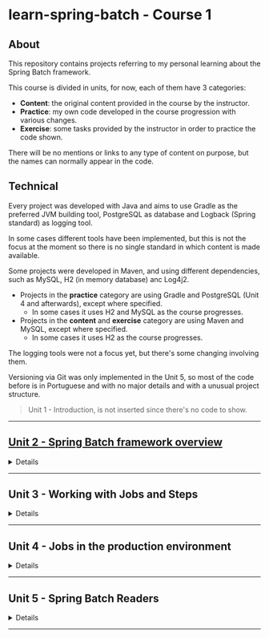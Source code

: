 # learn-spring-batch - Course 1

## About

This repository contains projects referring to my personal learning about the Spring Batch framework.

This course is divided in units, for now, each of them have 3 categories:
- **Content**: the original content provided in the course by the instructor.
- **Practice**: my own code developed in the course progression with various changes.
- **Exercise**: some tasks provided by the instructor in order to practice the code shown.

There will be no mentions or links to any type of content on purpose, but the names can normally appear in the code.

## Technical

Every project was developed with Java and aims to use Gradle as the preferred JVM building tool, PostgreSQL as database and Logback (Spring standard) as logging tool.

In some cases different tools have been implemented, but this is not the focus at the moment so there is no single standard in which content is made available.

Some projects were developed in Maven, and using different dependencies, such as MySQL, H2 (in memory database) anc Log4j2.

- Projects in the **practice** category are using Gradle and PostgreSQL (Unit 4 and afterwards), except where specified.
    - In some cases it uses H2 and MySQL as the course progresses.
- Projects in the **content** and **exercise** category are using Maven and MySQL, except where specified.
    - In some cases it uses H2 as the course progresses.

The logging tools were not a focus yet, but there's some changing involving them.

Versioning via Git was only implemented in the Unit 5, so most of the code before is in Portuguese and with no major details and with a unusual project structure.

> Unit 1 - Introduction, is not inserted since there's no code to show.

---

## [Unit 2 - Spring Batch framework overview](course_01/unit_02)

<details><summary>Details</summary>

### Practice
- [PrimeiroProjetoSpringBatch](course_01/unit_02/practice/primeiro-projeto-spring-batch)
    - First developed project, with a basic job, step and tasklet working structure.
    - H2.

### Exercise
- [T1-PrimeiroProjetoSpringBatch-Exercicio](course_01/unit_02/exercise/T1-PrimeiroProjetoSpringBatch-Exercicio)
    - Exercise original project.
    - H2.
    - Objective: The project is not working, so it needs to be fixed. This way we can practice the Spring Batch structure.
    - [T1-PrimeiroProjetoSpringBatch-Exercicio-Resposta](course_01/unit_02/exercise/T1-PrimeiroProjetoSpringBatch-Exercicio-Resposta)
        - Exercise answer.
        - H2.
        - Project working properly.

</details>

---

## Unit 3 - Working with Jobs and Steps

<details><summary>Details</summary>

### Content
- [ParImparJob](course_01/unit_03/content/ParImparJob)
    - Basic tasklets structure boilerplate with no implementations.
- [PrimeiroJobSpringBatch](course_01/unit_03/content/PrimeiroJobSpringBatch)
    - Basic working tasklets structure.

### Practice
- [refactor-primeiro-projeto-spring-batch](course_01/unit_03/practice/refactor-primeiro-projeto-spring-batch)
    - First project refactoring. Applied single responsibility.
    - H2.
- [spring-batch-par-impar](course_01/unit_03/practice/spring-batch-par-impar)
    - Basic working structure without single responsibility.
    - Uses application argument execution and connects to a database for metadata persinstence.
    - MySQL.
- Other:
    - [Clear Spring Batch metadata in MySQL database](course_01/unit_03/practice/limpar_metadados_springbatch.sql)

### Exercise
- [T2-ConfiguracaoJob-Exercicio](course_01/unit_03/exercise/T2-ConfiguracaoJob-Exercicio)
    - Exercise original project.
    - Objective: Find and fix the project settings errors until the project is running properly.
    - [T2-ConfiguracaoJob-Exercicio-Resposta](course_01/unit_03/exercise/T2-ConfiguracaoJob-Exercicio-Resposta)
        - Exercise answer.
- [T3-ParImparJob](course_01/unit_03/exercise/T3-ParImparJob)
    - Exercise original project.
    - Objective: Apply single responsibility in the code and make it work properly.
    - [T3-ParImparJob-Resposta](course_01/unit_03/exercise/T3-ParImparJob-Resposta)
        - Exercise answer.
    - [T3-GabaritoParImparJob](course_01/unit_03/exercise/T3-GabaritoParImparJob)
        - Exercise instructor answer.

</details>

---

## Unit 4 - Jobs in the production environment

<details><summary>Details</summary>

### Content
- [PrimeiroJobSpringBatch](course_01/unit_04/content/PrimeiroJobSpringBatch)
    - Project connecting two databases and using custom log settings.

### Practice
- [primeiro-projeto-spring-batch-v2](course_01/unit_04/practice/primeiro-projeto-spring-batch-v2)
    - Project changing from the first developed version
    - Using internal properties.
    - Using MySQL database.
- [primeiro-projeto-spring-batch-v3](course_01/unit_04/practice/primeiro-projeto-spring-batch-v3)
    - Using external properties.
- [primeiro-projeto-spring-batch-v4](course_01/unit_04/practice/primeiro-projeto-spring-batch-v4)
    - Using PostgreSQL database.
    - PostgreSQL.
- [primeiro-projeto-spring-batch-v5](course_01/unit_04/practice/primeiro-projeto-spring-batch-v5)
    - Using two databases.
- [primeiro-projeto-spring-batch-v6](course_01/unit_04/practice/primeiro-projeto-spring-batch-v6)
    - Using log tool log4j2 (logback removed).
- [primeiro-projeto-spring-batch-v7](course_01/unit_04/practice/primeiro-projeto-spring-batch-v7)
    - Using log tool logback (log4j2 removed).
- [primeiro-projeto-spring-batch-v8](course_01/unit_04/practice/primeiro-projeto-spring-batch-v8)
    - Using log definitions internally with the .xml file in resources.
    - Using properties definitions internally with the application.properties file in resources.
- Other
    - [Old versioning local control](course_01/unit_04/practice/Versões.txt)
    - [Log .xml settings file](course_01/unit_04/practice/log4j.xml)

### Exercise
- [T5-ProducaoParImparJob-Exercicio](course_01/unit_04/exercise/T5-ProducaoParImparJob-Exercicio)
    - Exercise original project.
    - Objective: Using a project emulating a real production environment
        - With externalized log settings, logging files and properties.
        - Connection with more than one database via Class configuration.
        - Usage of job, step, reader, processor and writer.
    - [T5-ProducaoParImparJob-Resposta](course_01/unit_04/exercise/T5-ProducaoParImparJob-Resposta)
        - Exercise answer.
    - [T5-ProducaoParImparJob-Gabarito](course_01/unit_04/exercise/T5-ProducaoParImparJob-Gabarito)
        - Exercise instructor answer.

</details>

---

## Unit 5 - Spring Batch Readers

<details><summary>Details</summary>

working...


</details>

---




<!-- 

<details><summary>Details</summary>

</details>
- [x](x)
    - x
    - x
- [x](x)
    - x
    - x
- [x](x)
    - x
    - x
- [x](x)
    - x
    - x
- [x](x)
    - x
    - x
- [x](x)
    - x
    - x
-->